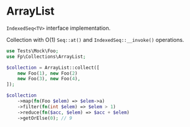 # ArrayList

```IndexedSeq<TV>``` interface implementation.

Collection with O(1) ```Seq::at()``` and ```IndexedSeq::__invoke()``` operations.

```php
use Tests\Mock\Foo;
use Fp\Collections\ArrayList;

$collection = ArrayList::collect([
    new Foo(1), new Foo(2) 
    new Foo(3), new Foo(4),
]);

$collection
    ->map(fn(Foo $elem) => $elem->a)
    ->filter(fn(int $elem) => $elem > 1)
    ->reduce(fn($acc, $elem) => $acc + $elem)
    ->getOrElse(0); // 9
```

